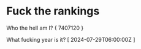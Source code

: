 # Fuck the rankings

Who the hell am I?
{ 7407120 }

What fucking year is it?
[ 2024-07-29T06:00:00Z ]
